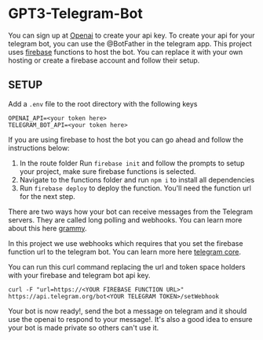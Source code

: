 # GPT3-Telegram-Bot

You can sign up at [Openai](https://beta.openai.com/account/api-keys) to create your api key. To create your api for your telegram bot, you can use the @BotFather in the telegram app. This project uses [firebase](https://firebase.google.com/) functions to host the bot. You can replace it with your own hosting or create a firebase account and follow their setup.

## SETUP

Add a `.env` file to the root directory with the following keys

```
OPENAI_API=<your token here>
TELEGRAM_BOT_API=<your token here>
```

If you are using firebase to host the bot you can go ahead and follow the instructions below:

1. In the route folder Run `firebase init` and follow the prompts to setup your project, make sure firebase functions is selected.
2. Navigate to the functions folder and run `npm i` to install all dependencies
3. Run `firebase deploy` to deploy the function. You'll need the function url for the next step.

There are two ways how your bot can receive messages from the Telegram servers. They are called long polling and webhooks. You can learn more about this here [grammy](https://grammy.dev/guide/deployment-types.html).

In this project we use webhooks which requires that you set the firebase function url to the telegram bot. You can learn more here [telegram core](https://core.telegram.org/bots/webhooks#how-do-i-set-a-webhook-for-either-type).

You can run this curl command replacing the url and token space holders with your firebase and telegram bot api key.
```
curl -F "url=https://<YOUR FIREBASE FUNCTION URL>" https://api.telegram.org/bot<YOUR TELEGRAM TOKEN>/setWebhook
```
Your bot is now ready!, send the bot a message on telegram and it should use the openai to respond to your message!. It's also a good idea to ensure your bot is made private so others can't use it.